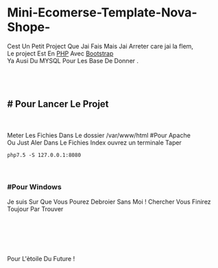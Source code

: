 # Mini-Ecomerse-Template-Nova-Shope-
Cest Un Petit Project Que Jai Fais Mais Jai Arreter care jai la flem, <br>
Le project Est En <a href="">PHP</a> Avec <a href="">Bootstrap</a><br>
Ya Ausi Du MYSQL Pour Les Base De Donner .<br>
<img src=""><br>
<br><br><br>
<h2># Pour Lancer Le Projet </h2><br><br>
Meter Les Fichies Dans Le dossier /var/www/html #Pour Apache<br>
Ou Just Aler Dans Le Fichies Index ouvrez un terminale Taper <br>
<code>
php7.5 -S 127.0.0.1:8080
</code>
<br><br>

<h3>#Pour Windows </h3>
<p>Je suis Sur Que Vous Pourez Debroier Sans Moi !
Chercher Vous Finirez Toujour Par Trouver
</p>


<br><br><br><br><br>
<a>Pour L'ètoile Du Future !</a>
